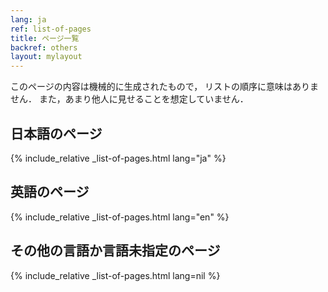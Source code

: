 ```yaml
---
lang: ja
ref: list-of-pages
title: ページ一覧
backref: others
layout: mylayout
---
```


このページの内容は機械的に生成されたもので，
リストの順序に意味はありません．
また，あまり他人に見せることを想定していません．

## 日本語のページ
{% include_relative _list-of-pages.html lang="ja" %}

## 英語のページ
{% include_relative _list-of-pages.html lang="en" %}

## その他の言語か言語未指定のページ

{% include_relative _list-of-pages.html lang=nil %}
